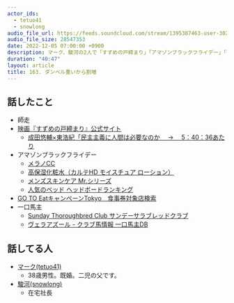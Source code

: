```yaml
---
actor_ids:
  - tetuo41
  - snowlong
audio_file_url: https://feeds.soundcloud.com/stream/1395387463-user-302747142-yarukinai-163-2022-12-05.mp3
audio_file_size: 28547353
date: 2022-12-05 07:00:00 +0900
description: マーク、駿河の2人で「すずめの戸締まり」「アマゾンブラックフライデー」「一口馬主」などについて話しました。
duration: "40:47"
layout: article
title: 163. ダンベル重いから割増
---
```


## 話したこと
- 師走
- [映画『すずめの戸締まり』公式サイト](https://suzume-tojimari-movie.jp/)
  - [成田悠輔×東浩紀「民主主義に人間は必要なのか 　→　 5：40：36あたり](https://shirasu.io/t/genron/c/genron/p/20221128)
- アマゾンブラックフライデー
  - [メラノCC ](https://jp.rohto.com/melanocc/)
  - [高保湿化粧水（カルテHD モイスチュア ローション）](https://carte-beauty.com/site/g/gPHLA/)
  - [メンズスキンケア Mr.シリーズ](https://www.orbis.co.jp/small/1501020/?adid=product_mr)
  - [人気のベッド ヘッドボードランキング](https://www.amazon.co.jp/%E4%BA%BA%E6%B0%97%E3%81%AE%E3%83%99%E3%83%83%E3%83%89-%E3%83%98%E3%83%83%E3%83%89%E3%83%9C%E3%83%BC%E3%83%89%E3%83%A9%E3%83%B3%E3%82%AD%E3%83%B3%E3%82%B0/s?k=%E4%BA%BA%E6%B0%97%E3%81%AE%E3%83%99%E3%83%83%E3%83%89+%E3%83%98%E3%83%83%E3%83%89%E3%83%9C%E3%83%BC%E3%83%89%E3%83%A9%E3%83%B3%E3%82%AD%E3%83%B3%E3%82%B0)
- [GO TO EatキャンペーンTokyo　食事券対象店検索](https://gotoeat-tokyo-shoplist.jp/)
- 一口馬主
  - [Sunday Thoroughbred Club サンデーサラブレッドクラブ](https://www.sundaytc.co.jp/)
  - [ヴェラアズール - クラブ馬情報 一口馬主DB](https://www.umadb.com/uma/au28631/)


## 話してる人
- [マーク(tetuo41)](https://twitter.com/tetuo41)
  - 38歳男性。既婚。二児の父です。
- [駿河(snowlong)](https://twitter.com/_snowlong)
  - 在宅社長
